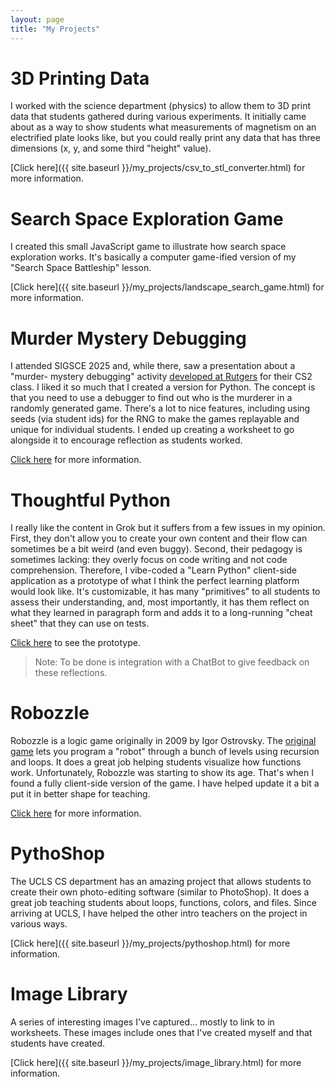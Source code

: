 ```yaml
---
layout: page
title: "My Projects"
---
```


# 3D Printing Data

I worked with the science department (physics) to allow them to 3D print data
that students gathered during various experiments. It initially came about as a
way to show students what measurements of magnetism on an electrified plate looks
like, but you could really print any data that has three dimensions (x, y, and
some third "height" value).

[Click here]({{ site.baseurl }}/my_projects/csv_to_stl_converter.html) for more information.

# Search Space Exploration Game

I created this small JavaScript game to illustrate how search space exploration
works. It's basically a computer game-ified version of my "Search Space Battleship"
lesson.

[Click here]({{ site.baseurl }}/my_projects/landscape_search_game.html) for more information.

# Murder Mystery Debugging

I attended SIGSCE 2025 and, while there, saw a presentation about a "murder-
mystery debugging" activity [developed at Rutgers](http://nifty.stanford.edu/2025/sullivan-chen-centeno-murder-mystery/)
for their CS2 class. I liked it so much that I created a version for Python.
The concept is that you need to use a debugger to find out who is the murderer
in a randomly generated game. There's a lot to nice features, including using
seeds (via student ids) for the RNG to make the games replayable and unique for
individual students. I ended up creating a worksheet to go alongside it to
encourage reflection as students worked.

[Click here](https://github.com/eric-rizzi/murder-mystery) for more information.

# Thoughtful Python

I really like the content in Grok but it suffers from a few issues in my opinion.
First, they don't allow you to create your own content and their flow can
sometimes be a bit weird (and even buggy). Second, their pedagogy is sometimes
lacking: they overly focus on code writing and not code comprehension. Therefore,
I vibe-coded a "Learn Python" client-side application as a prototype of what I
think the perfect learning platform would look like. It's customizable, it has
many "primitives" to all students to assess their understanding, and, most
importantly, it has them reflect on what they learned in paragraph form and adds
it to a long-running "cheat sheet" that they can use on tests.

[Click here](https://eric-rizzi.github.io/thoughtful-python/) to see the prototype.

> Note: To be done is integration with a ChatBot to give feedback on these reflections.

# Robozzle

Robozzle is a logic game originally in 2009 by Igor Ostrovsky. The
[original game](http://www.robozzle.com/beta/) lets you program a "robot"
through a bunch of levels using recursion and loops. It does a great job
helping students visualize how functions work. Unfortunately, Robozzle was
starting to show its age. That's when I found a fully client-side version
of the game. I have helped update it a bit a put it in better shape for teaching.

[Click here](https://github.com/alexanderson1993/robozzle-react) for more information.

# PythoShop

The UCLS CS department has an amazing project that allows students to create their
own photo-editing software (similar to PhotoShop). It does a great job teaching
students about loops, functions, colors, and files. Since arriving at UCLS, I
have helped the other intro teachers on the project in various ways.

[Click here]({{ site.baseurl }}/my_projects/pythoshop.html) for more information.

# Image Library

A series of interesting images I've captured... mostly to link to in worksheets.
These images include ones that I've created myself and that students have
created.

[Click here]({{ site.baseurl }}/my_projects/image_library.html) for more information.
